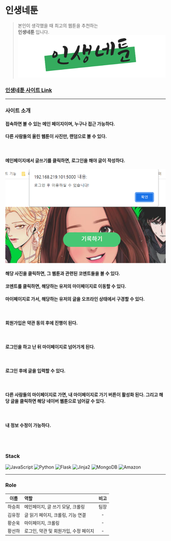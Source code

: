 # 인생네툰
> 본인이 생각했을 때 최고의 웹툰을 추천하는 </br> **인생네툰** 입니다.
<img src="./static/lifewebtoon2.png" alt=""></img><br/>

### [인생네툰 사이트 Link](http://ariul-dev.shop/)
---

### 사이트 소개

#### 접속하면 볼 수 있는 메인 페이지이며, 누구나 접근 가능하다.
#### 다른 사람들의 올린 웹툰이 사진만, 랜덤으로 볼 수 있다.
<img src="./static/1.gif" alt=""></img><br/>  


#### 메인페이지에서 글쓰기를 클릭하면, 로그인을 해야 글이 작성하다.
<img src="./static/2.png" alt=""></img><br/>  


#### 해당 사진을 클릭하면, 그 웹툰과 관련된 코멘트들을 볼 수 있다.
#### 코멘트를 클릭하면, 해당하는 유저의 마이페이지로 이동할 수 있다.
#### 마이페이지로 가서, 해당하는 유저의 글을 오프라인 상태에서 구경할 수 있다.  
<img src="./static/3.gif" alt=""></img><br/>  

#### 회원가입은 약관 동의 후에 진행이 된다.  
<img src="./static/4.gif" alt=""></img><br/>  

#### 로그인을 하고 난 뒤 마이페이지로 넘어가게 된다.  
<img src="./static/5.gif" alt=""></img><br/>  

#### 로그인 후에 글을 입력할 수 있다.  
<img src="./static/6.gif" alt=""></img><br/>  

#### 다른 사람들의 마이페이지로 가면, 내 마이페이지로 가기 버튼이 활성화 된다. 그리고 해당 글을 클릭하면 해당 네이버 웹툰으로 넘어갈 수 있다.
<img src="./static/7.gif" alt=""></img><br/>  

#### 내 정보 수정이 가능하다.
<img src="./static/8.gif" alt=""></img><br/>  
---------------
<!-- Stack -->

### Stack

![JavaScript](https://img.shields.io/badge/-JavaScript-%23F7DF1C?style=for-the-badge&logo=javascript&logoColor=000000&labelColor=%23F7DF1C&color=%23FFCE5A)
![Python](https://img.shields.io/badge/-Python-007ACC?style=for-the-badge&logo=Python&color=white)
![Flask](https://img.shields.io/badge/-Flask-007ACC?style=for-the-badge&logo=Flask)
![Jinja2](https://img.shields.io/badge/-Jinja2-F05032?style=for-the-badge&logo=Jinja&logoColor=ffffff)
![MongoDB](https://img.shields.io/badge/-MongoDB-43853d?style=for-the-badge&logo=MongoDB&logoColor=white)
![Amazon](https://img.shields.io/badge/-AWS_EC2-232F3E?style=for-the-badge&logo=Amazon-aws&logoColor=white)


---

<!-- Role -->

### Role

|  이름  | 역할                               | 비고         |
| :----: | :--------------------------------- | :-----------: |
| 하승희 | 메인페이지, 글 쓰기 모달, 크롤링 |팀장 |
| 김유정 | 글 읽기 페이지, 크롤링, 기능 연결 | - |
| 황순욱 | 마이페이지, 크롤링 | - |
| 황선하 | 로그인, 약관 및 회원가입, 수정 페이지  | - |
